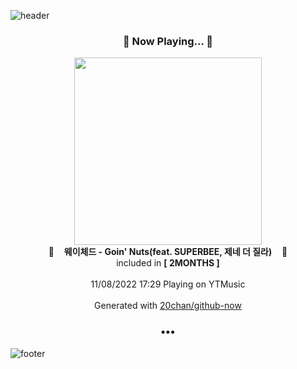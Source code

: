 ![header](https://capsule-render.vercel.app/api?type=wave&height=170&section=header&text=Hi.%20I'm%20SHIFT&fontColor=090707&fontAlignX=45&fontAlignY=65&fontSize=100)

<h3 align="center">🎵 Now Playing... 🎵</h3>
<p align="center">
  <a href="https://music.youtube.com/watch?v=uTvArvmgfiM">
    <img width="300" src="https://lh3.googleusercontent.com/tdT6iKn9GH8vOGa0WpsxIsxFbJ_KixVLo5eaVETTItEEyDYtnxI88_omYkfD7igGWXnWg-Z1wmj2Thw">
  </a>
  <br>
  🎵&nbsp&nbsp&nbsp <b>웨이체드 - Goin' Nuts(feat. SUPERBEE, 제네 더 질라)</b> &nbsp&nbsp&nbsp🎵
  <br>
  included in <b>[ 2MONTHS ]</b>
  
  <br />
  <br />
  11/08/2022 17:29 Playing on YTMusic
  <br />
  <br />
  Generated with <a href="https://github.com/20chan/github-now">20chan/github-now</a>
</p>

<h3 align="center">•••</h3>

![footer](https://capsule-render.vercel.app/api?type=wave&height=150&section=footer)
